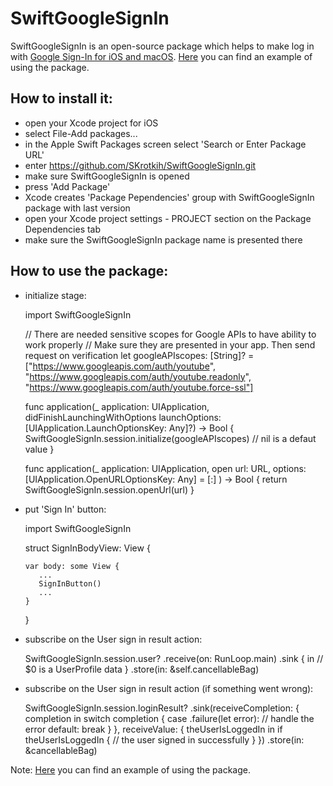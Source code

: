 # SwiftGoogleSignIn

SwiftGoogleSignIn is an open-source package which helps to make log in with [Google Sign-In for iOS and macOS](https://developers.google.com/identity/sign-in/ios/start).
[Here](https://github.com/SKrotkih/LiveEvents) you can find an example of using the package.

## How to install it:

- open your Xcode project for iOS
- select File-Add packages...
- in the Apple Swift Packages screen select 'Search or Enter Package URL'
- enter https://github.com/SKrotkih/SwiftGoogleSignIn.git
- make sure SwiftGoogleSignIn is opened
- press 'Add Package' 
- Xcode creates 'Package Pependencies' group with SwiftGoogleSignIn package with last version 
- open your Xcode project settings - PROJECT section on the Package Dependencies tab
- make sure the SwiftGoogleSignIn package name is presented there 

## How to use the package:

- initialize stage:

   import SwiftGoogleSignIn

   // There are needed sensitive scopes for Google APIs to have ability to work properly
   // Make sure they are presented in your app. Then send request on verification
   let googleAPIscopes: [String]? = ["https://www.googleapis.com/auth/youtube",
       "https://www.googleapis.com/auth/youtube.readonly",
       "https://www.googleapis.com/auth/youtube.force-ssl"]

   func application(_ application: UIApplication,
                    didFinishLaunchingWithOptions launchOptions: [UIApplication.LaunchOptionsKey: Any]?) -> Bool {
      SwiftGoogleSignIn.session.initialize(googleAPIscopes) // nil is a defaut value 
   }
   
   func application(_ application: UIApplication,
                    open url: URL,
                    options: [UIApplication.OpenURLOptionsKey: Any] = [:]
   ) -> Bool {
       return SwiftGoogleSignIn.session.openUrl(url)
   }
   
- put 'Sign In' button:

   import SwiftGoogleSignIn

   struct SignInBodyView: View {

      var body: some View {
         ...
         SignInButton()
         ...
      }
   }

- subscribe on the User sign in result action:

   SwiftGoogleSignIn.session.user?
      .receive(on: RunLoop.main)
      .sink { in
         // $0 is a UserProfile data
      }
      .store(in: &self.cancellableBag)
      
- subscribe on the User sign in result action (if something went wrong):

   SwiftGoogleSignIn.session.loginResult?
      .sink(receiveCompletion: { completion in
         switch completion {
            case .failure(let error):
               // handle the error
            default:
               break
         }
         }, receiveValue: { theUserIsLoggedIn in
            if theUserIsLoggedIn {
               // the user signed in successfully
            }
         })
         .store(in: &cancellableBag)

 Note: [Here](https://github.com/SKrotkih/LiveEvents) you can find an example of using the package.
